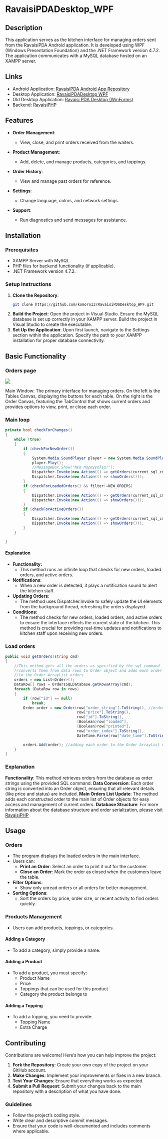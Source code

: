 # RavaisiPDADesktop_WPF

## Description

This application serves as the kitchen interface for managing orders sent from the RavaisiPDA Android application. It is developed using WPF (Windows Presentation Foundation) and the .NET Framework version 4.7.2. The application communicates with a MySQL database hosted on an XAMPP server.

## Links

* Android Application: [RavaisiPDA Android App Repository](https://github.com/komoro13/RavaisiPDA)
* Desktop Application: [RavaisiPDADesktop WPF](https://github.com/komoro13/RavaisiPDADesktop_WPF)
* Old Desktop Application: [Ravaisi PDA Desktop (WinForms)](https://github.com/komoro13/Ravaisi_PDA_Desktop)
* Backend: [RavaisiPHP](https://github.com/komoro13/RavaisiPHP)

## Features

* **Order Management**: 
  * View, close, and print orders received from the waiters.
  
* **Product Management**: 
  * Add, delete, and manage products, categories, and toppings.
  
* **Order History**: 
  * View and manage past orders for reference.
  
* **Settings**: 
  * Change language, colors, and network settings.
  
* **Support**: 
  * Run diagnostics and send messages for assistance.

## Installation

### Prerequisites

* XAMPP Server with MySQL.
* PHP files for backend functionality (if applicable).
* .NET Framework version 4.7.2.
  
### Setup Instructions

1. **Clone the Repository**: 
   ```bash
   git clone https://github.com/komoro13/RavaisiPDADesktop_WPF.git
2. **Build the Project**:
Open the project in Visual Studio.
Ensure the MySQL database is set up correctly in your XAMPP server.
Build the project in Visual Studio to create the executable.
3. **Set Up the Application**:
Upon first launch, navigate to the Settings section within the application.
Specify the path to your XAMPP installation for proper database connectivity.

## Basic Functionality

### Orders page

<img src="rsc/orders_screen.png">

 Main Window: The primary interface for managing orders. On the left is the Tables Canvas, displaying the buttons for each table. On the 
 right is the Order Canvas, featuring the TabControl that shows current orders and provides options to view, print, or close each order.

### Main loop

```c#
private bool checkForChanges()
{
    while (true)
    {
        if (checkForNewOrder())
        {
            System.Media.SoundPlayer player = new System.Media.SoundPlayer("bell.wav");
            player.Play();
            //MessageBox.Show("Νεα παραγγελια!");
            Dispatcher.Invoke(new Action(() => getOrders(current_sql_cmd)));
            Dispatcher.Invoke(new Action(() => showOrders()));
        }
        if (checkForLoadedOrders() && filter!=NEW_ORDERS)
        {
            Dispatcher.Invoke(new Action(() => getOrders(current_sql_cmd)));
            Dispatcher.Invoke(new Action(() => showOrders()));
        }
        if (checkForActiveOrders())
        {
            Dispatcher.Invoke(new Action(() => getOrders(current_sql_cmd)));
            Dispatcher.Invoke(new Action(() => showOrders()));
        }
    }

}
```
#### Explanation
* **Functionality:**
  * This method runs an infinite loop that checks for new orders, loaded orders, and active orders.
* **Notifications**:
  * When a new order is detected, it plays a notification sound to alert the kitchen staff.
* **Updating Orders**:
  * The method uses Dispatcher.Invoke to safely update the UI elements from the background thread, refreshing the orders displayed.
* **Conditions**:
  * The method checks for new orders, loaded orders, and active orders to ensure the interface reflects the current state of the kitchen.
This method is crucial for providing real-time updates and notifications to kitchen staff upon receiving new orders.
### Load orders
```c#
public void getOrders(string cmd)
{
    //This method gets all the orders as specified by the sql command
    //converts them from data rows to Order object and adds each order
    //to the Order ArrayList orders
    orders = new List<Order>();
    DataRow[] rows = OrdersSQLDatabase.getRowsArray(cmd);
    foreach (DataRow row in rows)
    {
        if (row["id"] == null)
            break;
        Order order = new Order(row["order_string"].ToString(), //order constructor
                                row["price"].ToString(),
                                row["id"].ToString(),
                                (Boolean)row["loaded"],
                                (Boolean)row["printed"],
                                row["order_index"].ToString(),
                                DateTime.Parse(row["date_time"].ToString()));

        orders.Add(order); //adding each order to the Order ArrayList orders
    }            
}
```
### Explanation
**Functionality**: This method retrieves orders from the database as order strings using the provided SQL command.
**Data Conversion**: Each order string is converted into an Order object, ensuring that all relevant details (like price and status) are included.
**Main Orders List Update**: The method adds each constructed order to the main list of Order objects for easy access and management of current orders.
**Database Structure**: For more information about the database structure and order serialization, please visit [RavaisiPHP](https://github.com/komoro13/RavaisiPHP)

## Usage
### Orders 
* The program displays the loaded orders in the main interface.
* Users can:
  * **Print an Order**: Select an order to print it out for the customer.
  * **Close an Order**: Mark the order as closed when the customers leave the table.
* **Filter Options**:
  * Show only unread orders or all orders for better management.
* **Sorting Options**:
  * Sort the orders by price, order size, or recent activity to find orders quickly.
### Products Management
* Users can add products, toppings, or categories.
  
#### Adding a Category
* To add a category, simply provide a name.

#### Adding a Product
* To add a product, you must specify:
  * Product Name
  * Price
  * Toppings that can be used for this product
  * Category the product belongs to

#### Adding a Topping
* To add a topping, you need to provide:
  * Topping Name
  * Extra Charge

## Contributing

Contributions are welcome! Here’s how you can help improve the project:

1. **Fork the Repository**: Create your own copy of the project on your GitHub account.
2. **Make Changes**: Implement your improvements or fixes in a new branch.
3. **Test Your Changes**: Ensure that everything works as expected.
4. **Submit a Pull Request**: Submit your changes back to the main repository with a description of what you have done.

### Guidelines

* Follow the project’s coding style.
* Write clear and descriptive commit messages.
* Ensure that your code is well-documented and includes comments where applicable.
